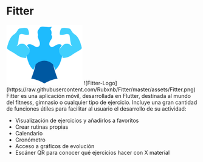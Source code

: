 # Fitter
<img src="https://raw.githubusercontent.com/Rubxnb/Fitter/master/assets/Fitter.png" width="200px"/>
![Fitter-Logo](https://raw.githubusercontent.com/Rubxnb/Fitter/master/assets/Fitter.png)
Fitter es una aplicación móvil, desarrollada en Flutter, destinada al mundo del fitness, gimnasio o cualquier tipo de ejercicio.  
Incluye una gran cantidad de funciones útiles para facilitar al usuario el desarrollo de su actividad:

* Visualización de ejercicios y añadirlos a favoritos
* Crear rutinas propias
* Calendario
* Cronómetro
* Acceso a gráficos de evolución
* Escáner QR para conocer qué ejercicios hacer con X material
